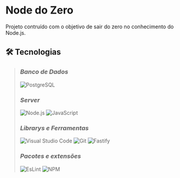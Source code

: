 # **Node do Zero**

Projeto contruído com o objetivo de sair do zero no conhecimento do Node.js.

<!-- **[🔗 Clique aqui para acessar]()** -->

## **🛠 Tecnologias**

> ### _Banco de Dados_
>
> ![PostgreSQL](https://img.shields.io/badge/PostgreSQL-316192?style=for-the-badge&logo=postgresql&logoColor=white)
>
> ### _Server_
>
> ![Node.js](https://img.shields.io/badge/Node.js-339933?style=for-the-badge&logo=nodedotjs&logoColor=white) ![JavaScript](https://img.shields.io/badge/JavaScript-323330?style=for-the-badge&logo=javascript&logoColor=F7DF1E)
>
> ### _Librarys e Ferramentas_
>
> ![Visual Studio Code](https://img.shields.io/badge/VSCode-0078D4?style=for-the-badge&logo=visual%20studio%20code&logoColor=white)
> ![Git](https://img.shields.io/badge/GIT-E44C30?style=for-the-badge&logo=git&logoColor=white)
> ![Fastify](https://img.shields.io/badge/fastify-202020?style=for-the-badge&logo=fastify&logoColor=white)
>
> ### _Pacotes e extensões_
>
> ![EsLint](https://img.shields.io/badge/eslint-3A33D1?style=for-the-badge&logo=eslint&logoColor=white)
> ![NPM](https://img.shields.io/badge/npm-CB3837?style=for-the-badge&logo=npm&logoColor=white)

